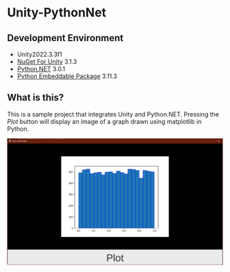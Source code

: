 # Unity-PythonNet

## Development Environment

- Unity2022.3.3f1
- [NuGet For Unity](https://github.com/GlitchEnzo/NuGetForUnity) 3.1.3
- [Python.NET](https://www.nuget.org/packages/pythonnet) 3.0.1
- [Python Embeddable Package](https://www.python.org/downloads/windows/) 3.11.3

## What is this?

This is a sample project that integrates Unity and Python.NET. Pressing the *Plot* button will display an image of a graph drawn using matplotlib in Python.

<img src="https://raw.githubusercontent.com/shiena/Unity-PythonNet/main/Documents~/preview.png" title="preview">
